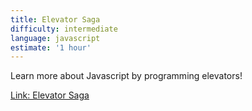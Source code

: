 ```yaml
---
title: Elevator Saga
difficulty: intermediate
language: javascript
estimate: '1 hour'
---
```


Learn more about Javascript by programming elevators!

[Link: Elevator Saga](http://play.elevatorsaga.com/)

